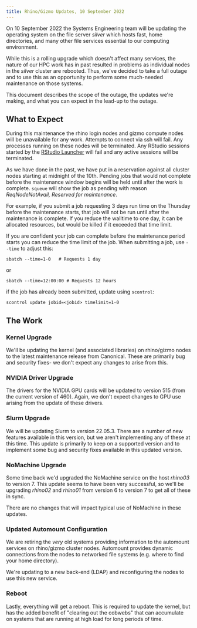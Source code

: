 ```yaml
---
title: Rhino/Gizmo Updates, 10 September 2022
---
```


On 10 September 2022 the Systems Engineering team will be updating the operating system on the file server _silver_ which hosts fast, home directories, and many other file services essential to our computing environment.

While this is a rolling upgrade which doesn't affect many services, the nature of our HPC work has in past resulted in problems as individual nodes in the _silver_ cluster are rebooted.  Thus, we've decided to take a full outage and to use this as an opportunity to perform some much-needed maintenance on those systems.

This document describes the scope of the outage, the updates we're making, and what you can expect in the lead-up to the outage.

## What to Expect

During this maintenance the rhino login nodes and gizmo compute nodes will be unavailable for any work.  Attempts to connect via ssh will fail.  Any processes running on these nodes will be terminated. Any RStudio sessions started by the [RStudio Launcher](rstudio-launcher.fredhutch.org/) will fail and any active sessions will be terminated.

As we have done in the past, we have put in a reservation against all cluster nodes starting at midnight of the 10th. Pending jobs that would not complete before the maintenance window begins will be held until after the work is complete.  `squeue` will show the job as pending with reason _ReqNodeNotAvail, Reserved for maintenance_.

For example, if you submit a job requesting 3 days run time on the Thursday before the maintenance starts, that job will not be run until after the maintenance is complete.  If you reduce the walltime to one day, it can be allocated resources, but would be killed if it exceeded that time limit.

If you are confident your job can complete before the maintenance period starts you can reduce the time limit of the job. When submitting a job, use `--time` to adjust this:
```
sbatch --time=1-0   # Requests 1 day
```
or
```
sbatch --time=12:00:00 # Requests 12 hours
```

if the job has already been submitted, update using `scontrol`:

```
scontrol update jobid=<jobid> timelimit=1-0
```

## The Work

### Kernel Upgrade

We'll be updating the kernel (and associated libraries) on rhino/gizmo nodes to the latest maintenance release from Canonical.  These are primarily bug and security fixes- we don't expect any changes to arise from this.

### NVIDIA Driver Upgrade

The drivers for the NVIDIA GPU cards will be updated to version 515 (from the current version of 460).  Again, we don't expect changes to GPU use arising from the update of these drivers.

### Slurm Upgrade

We will be updating Slurm to version 22.05.3.  There are a number of new features available in this version, but we aren't implementing any of these at this time.  This update is primarily to keep on a supported version and to implement some bug and security fixes available in this updated version.

### NoMachine Upgrade

Some time back we'd upgraded the NoMachine service on the host _rhino03_ to version 7.  This update seems to have been very successful, so we'll be upgrading _rhino02_ and _rhino01_ from version 6 to version 7 to get all of these in sync.

There are no changes that will impact typical use of NoMachine in these updates.

### Updated Automount Configuration

We are retiring the _very_ old systems providing information to the automount services on rhino/gizmo cluster nodes.  Automount provides dynamic connections from the nodes to networked file systems (e.g. where to find your home directory).

We're updating to a new back-end (LDAP) and reconfiguring the nodes to use this new service.

### Reboot

Lastly, everything will get a reboot.  This is required to update the kernel, but has the added benefit of "clearing out the cobwebs" that can accumulate on systems that are running at high load for long periods of time.

